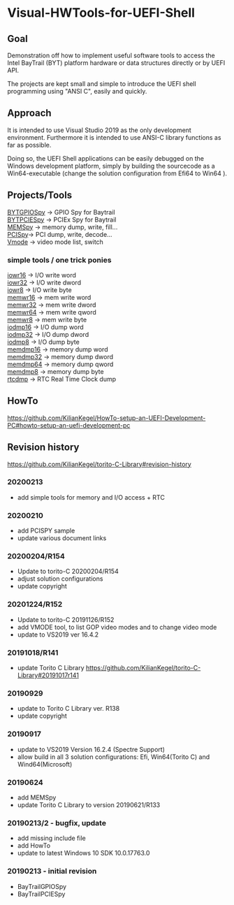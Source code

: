 # Visual-HWTools-for-UEFI-Shell

## Goal
Demonstration off how to implement useful software tools to access
the Intel BayTrail (BYT) platform hardware or data structures directly or
by UEFI API.

The projects are kept small and simple to introduce the UEFI shell
programming using "ANSI C", easily and quickly.

## Approach
It is intended to use Visual Studio 2019 as the only development environment.
Furthermore it is intended to use ANSI-C library functions as far as possible.

Doing so, the UEFI Shell applications can be easily debugged
on the Windows development platform, simply by building the sourcecode
as a Win64-executable (change the solution configuration from Efi64 to Win64 ).

## Projects/Tools
[BYTGPIOSpy](BYTGPIOSpy) -> GPIO Spy for Baytrail<br>
[BYTPCIESpy](BYTPCIESpy) -> PCIEx Spy for Baytrail<br>
[MEMSpy](MEMSpy) -> memory dump, write, fill... <br>
[PCISpy](PCISpy)-> PCI dump, write, decode... <br>
[Vmode](Vmode) -> video mode list, switch<br>
### simple tools / one trick ponies
[iowr16](iowr16) -> I/O write word<br>
[iowr32](iowr32) -> I/O write dword<br>
[iowr8](iowr8) -> I/O write byte<br>
[memwr16](memwr16) -> mem write word<br>
[memwr32](memwr32) -> mem write dword<br>
[memwr64](memwr64) -> mem write qword<br>
[memwr8](memwr8) -> mem write byte<br>
[iodmp16](iodmp16) -> I/O dump word<br>
[iodmp32](iodmp32) -> I/O dump dword<br>
[iodmp8](iodmp8) -> I/O dump byte<br>
[memdmp16](memdmp16) -> memory dump word<br>
[memdmp32](memdmp32) -> memory dump dword<br>
[memdmp64](memdmp64) -> memory dump qword<br>
[memdmp8](memdmp8) -> memory dump byte<br>
[rtcdmp](rtcdmp) -> RTC Real Time Clock dump<br>

## HowTo
https://github.com/KilianKegel/HowTo-setup-an-UEFI-Development-PC#howto-setup-an-uefi-development-pc

## Revision history
https://github.com/KilianKegel/torito-C-Library#revision-history

### 20200213
* add simple tools for memory and I/O access + RTC
### 20200210
* add PCISPY sample
* update various document links
### 20200204/R154
* Update to torito-C 20200204/R154
* adjust solution configurations
* update copyright
### 20201224/R152
* Update to torito-C 20191126/R152
* add VMODE tool, to list GOP video modes and to change video mode
* update to VS2019 ver 16.4.2
### 20191018/R141
* update Torito C Library https://github.com/KilianKegel/torito-C-Library#20191017r141
### 20190929
* update to Torito C Library ver. R138
* update copyright

### 20190917
* update to VS2019 Version 16.2.4 (Spectre Support)
* allow build in all 3 solution configurations: Efi, Win64(Torito C) and Wind64(Microsoft)

### 20190624
* add MEMSpy
* update Torito C Library to version 20190621/R133

### 20190213/2 - bugfix, update
* add missing include file
* add HowTo
* update to latest Windows 10 SDK 10.0.17763.0

### 20190213 - initial revision
* BayTrailGPIOSpy
* BayTrailPCIESpy
